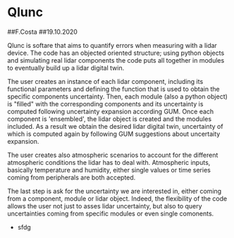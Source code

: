 **Qlunc**
=====
##F.Costa
##19.10.2020

Qlunc is softare that aims to quantify errors when measuring with a lidar device. The code has an objected oriented structure; using python objects and simulating 
real lidar components the code puts all together in modules to eventually build up a lidar digital twin. 

The user creates an instance of each lidar component, including its functional parameters and defining the function that is used to obtain the specific components 
uncertainty. Then, each module (also a python object) is "filled" with the corresponding components and its uncertainty is computed following uncertainty expansion 
according GUM. Once each component is 'ensembled', the lidar object is created and the modules included. As a result we obtain the desired lidar digital twin,
uncertainty of which is computed again by following GUM suggestions about uncertaity expansion.

The user creates also atmospheric scenarios to account for the different atmospheric conditions the lidar has to deal with. Atmospheric inputs, basically temperature 
and humidity, either single values or time series coming from peripherals are both accepted.

The last step is ask for the uncertainty we are interested in, either coming from a component, module or lidar object. Indeed, the flexibility of the code allows the 
user not just to asses lidar uncertainty,  but also to query uncertainties coming from specific modules or even single comonents.
 - sfdg
